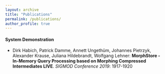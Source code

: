 ```yaml
---
layout: archive
title: "Publications"
permalink: /publications/
author_profile: true
---
```


#### System Demonstration
* Dirk Habich, Patrick Damme, Annett Ungethüm, Johannes Pietrzyk, Alexander Krause, Juliana Hildebrandt, Wolfgang Lehner: **MorphStore - In-Memory Query Processing based on Morphing Compressed Intermediates LIVE**. _SIGMOD Conference 2019_: 1917-1920


